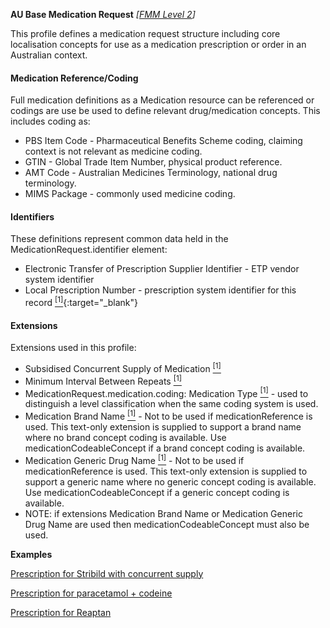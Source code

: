 **AU Base Medication Request** *[[FMM Level 2](guidance.html)]*

This profile defines a medication request structure including core localisation concepts for use as a medication prescription or order in an Australian context.

#### Medication Reference/Coding
Full medication definitions as a Medication resource can be referenced or codings are use be used to define relevant drug/medication concepts. This includes coding as:
* PBS Item Code - Pharmaceutical Benefits Scheme coding, claiming context is not relevant as medicine coding.
* GTIN - Global Trade Item Number, physical product reference.
* AMT Code - Australian Medicines Terminology, national drug terminology.
* MIMS Package - commonly used medicine coding.

#### Identifiers
These definitions represent common data held in the MedicationRequest.identifier element:
* Electronic Transfer of Prescription Supplier Identifier - ETP vendor system identifier 
* Local Prescription Number - prescription system identifier for this record [<sup>[1]</sup>](http://ns.electronichealth.net.au/id/hpio-scoped/prescription/1.0/index.html){:target="_blank"}

#### Extensions
Extensions used in this profile:
* Subsidised Concurrent Supply of Medication [<sup>[1]</sup>](http://hl7.org.au/fhir/StructureDefinition/subsidised-concurrent-supply)
* Minimum Interval Between Repeats [<sup>[1]</sup>](http://hl7.org.au/fhir/StructureDefinition/minimum-interval-between-repeats)
* MedicationRequest.medication.coding: Medication Type [<sup>[1]</sup>](http://hl7.org.au/fhir/StructureDefinition/medication-type) - used to distinguish a level classification when the same coding system is used.
* Medication Brand Name [<sup>[1]</sup>](http://hl7.org.au/fhir/StructureDefinition/medication-brand-name) - Not to be used if medicationReference is used. This text-only extension is supplied to support a brand name where no brand concept coding is available. Use medicationCodeableConcept if a brand concept coding is available. 
* Medication Generic Drug Name [<sup>[1]</sup>](http://hl7.org.au/fhir/StructureDefinition/medication-generic-name) - Not to be used if medicationReference is used. This text-only extension is supplied to support a generic name where no generic concept coding is available. Use medicationCodeableConcept if a generic concept coding is available.
* NOTE: if extensions Medication Brand Name or Medication Generic Drug Name are used then medicationCodeableConcept must also be used. 

**Examples**

[Prescription for Stribild  with concurrent supply](MedicationRequest-medicationrequest-example1.html)

[Prescription for paracetamol + codeine](MedicationRequest-medicationrequest-example0.html)

[Prescription for Reaptan](MedicationRequest-medicationrequest-example2.html)


